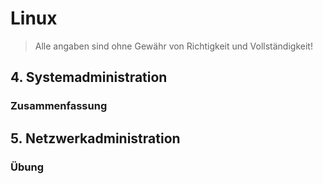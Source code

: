 # Linux

> Alle angaben sind ohne Gewähr von Richtigkeit und Vollständigkeit!

## 4. Systemadministration

### Zusammenfassung

## 5. Netzwerkadministration

### Übung


